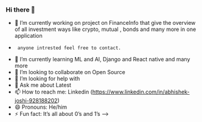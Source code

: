 ### Hi there 👋



- 🔭 I’m currently working on project on FinanceInfo that give the overview of all investment ways like crypto, mutual , bonds and many more in one application
-      anyone intrested feel free to contact. 
- 🌱 I’m currently learning ML and AI, Django and React native and many more
- 👯 I’m looking to collaborate on Open Source
- 🤔 I’m looking for help with 
- 💬 Ask me about Latest 
- 📫 How to reach me: Linkedin (https://www.linkedin.com/in/abhishek-joshi-928188202)
- 😄 Pronouns: He/him
- ⚡ Fun fact: It’s all about 0’s and 1’s
-->
